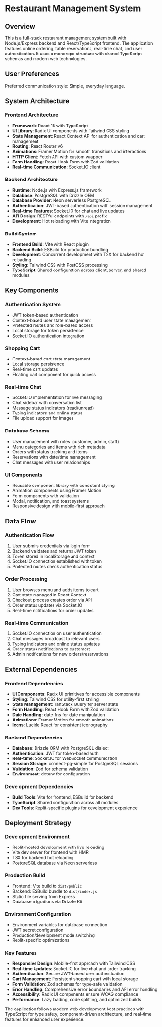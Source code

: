 # Restaurant Management System

## Overview

This is a full-stack restaurant management system built with Node.js/Express backend and React/TypeScript frontend. The application features online ordering, table reservations, real-time chat, and user authentication. It uses a monorepo structure with shared TypeScript schemas and modern web technologies.

## User Preferences

Preferred communication style: Simple, everyday language.

## System Architecture

### Frontend Architecture
- **Framework**: React 18 with TypeScript
- **UI Library**: Radix UI components with Tailwind CSS styling
- **State Management**: React Context API for authentication and cart management
- **Routing**: React Router v6
- **Animations**: Framer Motion for smooth transitions and interactions
- **HTTP Client**: Fetch API with custom wrapper
- **Form Handling**: React Hook Form with Zod validation
- **Real-time Communication**: Socket.IO client

### Backend Architecture
- **Runtime**: Node.js with Express.js framework
- **Database**: PostgreSQL with Drizzle ORM
- **Database Provider**: Neon serverless PostgreSQL
- **Authentication**: JWT-based authentication with session management
- **Real-time Features**: Socket.IO for chat and live updates
- **API Design**: RESTful endpoints with `/api` prefix
- **Development**: Hot reloading with Vite integration

### Build System
- **Frontend Build**: Vite with React plugin
- **Backend Build**: ESBuild for production bundling
- **Development**: Concurrent development with TSX for backend hot reloading
- **Styling**: Tailwind CSS with PostCSS processing
- **TypeScript**: Shared configuration across client, server, and shared modules

## Key Components

### Authentication System
- JWT token-based authentication
- Context-based user state management
- Protected routes and role-based access
- Local storage for token persistence
- Socket.IO authentication integration

### Shopping Cart
- Context-based cart state management
- Local storage persistence
- Real-time cart updates
- Floating cart component for quick access

### Real-time Chat
- Socket.IO implementation for live messaging
- Chat sidebar with conversation list
- Message status indicators (read/unread)
- Typing indicators and online status
- File upload support for images

### Database Schema
- User management with roles (customer, admin, staff)
- Menu categories and items with rich metadata
- Orders with status tracking and items
- Reservations with date/time management
- Chat messages with user relationships

### UI Components
- Reusable component library with consistent styling
- Animation components using Framer Motion
- Form components with validation
- Modal, notification, and toast systems
- Responsive design with mobile-first approach

## Data Flow

### Authentication Flow
1. User submits credentials via login form
2. Backend validates and returns JWT token
3. Token stored in localStorage and context
4. Socket.IO connection established with token
5. Protected routes check authentication status

### Order Processing
1. User browses menu and adds items to cart
2. Cart state managed in React Context
3. Checkout process creates order via API
4. Order status updates via Socket.IO
5. Real-time notifications for order updates

### Real-time Communication
1. Socket.IO connection on user authentication
2. Chat messages broadcast to relevant users
3. Typing indicators and online status updates
4. Order status notifications to customers
5. Admin notifications for new orders/reservations

## External Dependencies

### Frontend Dependencies
- **UI Components**: Radix UI primitives for accessible components
- **Styling**: Tailwind CSS for utility-first styling
- **State Management**: TanStack Query for server state
- **Form Handling**: React Hook Form with Zod validation
- **Date Handling**: date-fns for date manipulation
- **Animations**: Framer Motion for smooth animations
- **Icons**: Lucide React for consistent iconography

### Backend Dependencies
- **Database**: Drizzle ORM with PostgreSQL dialect
- **Authentication**: JWT for token-based auth
- **Real-time**: Socket.IO for WebSocket communication
- **Session Storage**: connect-pg-simple for PostgreSQL sessions
- **Validation**: Zod for schema validation
- **Environment**: dotenv for configuration

### Development Dependencies
- **Build Tools**: Vite for frontend, ESBuild for backend
- **TypeScript**: Shared configuration across all modules
- **Dev Tools**: Replit-specific plugins for development experience

## Deployment Strategy

### Development Environment
- Replit-hosted development with live reloading
- Vite dev server for frontend with HMR
- TSX for backend hot reloading
- PostgreSQL database via Neon serverless

### Production Build
- Frontend: Vite build to `dist/public`
- Backend: ESBuild bundle to `dist/index.js`
- Static file serving from Express
- Database migrations via Drizzle Kit

### Environment Configuration
- Environment variables for database connection
- JWT secret configuration
- Production/development mode switching
- Replit-specific optimizations

### Key Features
- **Responsive Design**: Mobile-first approach with Tailwind CSS
- **Real-time Updates**: Socket.IO for live chat and order tracking
- **Authentication**: Secure JWT-based user authentication
- **Cart Management**: Persistent shopping cart with local storage
- **Form Validation**: Zod schemas for type-safe validation
- **Error Handling**: Comprehensive error boundaries and API error handling
- **Accessibility**: Radix UI components ensure WCAG compliance
- **Performance**: Lazy loading, code splitting, and optimized builds

The application follows modern web development best practices with TypeScript for type safety, component-driven architecture, and real-time features for enhanced user experience.